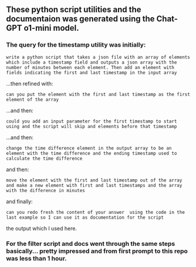 ## These python script utilities and the documentaion was generated using the Chat-GPT o1-mini model.

### The query for the timestamp utility was initially:
```
write a python script that takes a json file with an array of elements which include a timestamp field and outputs a json array with the number of minutes between each element. Then add an element with fields indicating the first and last timestamp in the input array
```
...then refined with:
```
can you put the element with the first and last timestamp as the first element of the array
```
...and then:
```
could you add an input parameter for the first timestamp to start using and the script will skip and elements before that timestamp
```
...and then:
```
change the time difference element in the output array to be an element with the time difference and the ending timestamp used to calculate the time difference
```
and then:
```
move the element with the first and last timestamp out of the array and make a new element with first and last timestamps and the array with the difference in minutes
```
and finally:
```
can you redo fresh the content of your answer  using the code in the last example so I can use it as documentation for the script
```
the output which I used here.

### For the filter script and docs went through the same steps basically... pretty impressed and from first prompt to this repo was less than 1 hour.
